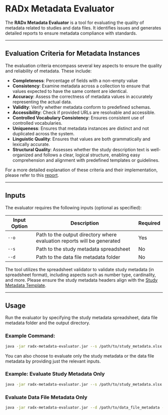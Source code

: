 # RADx Metadata Evaluator

The **RADx Metadata Evaluator** is a tool for evaluating the quality of metadata related to studies and data files. It identifies issues and generates detailed reports to ensure metadata compliance with standards.

---
## Evaluation Criteria for Metadata Instances

The evaluation criteria encompass several key aspects to ensure the quality and reliability of metadata. These include:
- **Completeness**: Percentage of fields with a non-empty value
- **Consistency**: Examine metadata across a collection to ensure that values expected to have the same content are identical.
- **Accuracy**: Assess the correctness of metadata values in accurately representing the actual data.
- **Validity**: Verify whether metadata conform to predefined schemas.
- **Accessibility**: Check if provided URLs are resolvable and accessible.
- **Controlled Vocabulary Consistency**: Ensures consistent use of controlled vocabularies.
- **Uniqueness**: Ensures that metadata instances are distinct and not duplicated across the system.
- **Linguistic Quality**: Ensures that values are both grammatically and lexically accurate.
- **Structural Quality**: Assesses whether the study description text is well-organized and follows a clear, logical structure, enabling easy comprehension and alignment with predefined templates or guidelines.

For a more detailed explanation of these criteria and their implementation, please refer to this [report](https://docs.google.com/document/d/1Z4uRYGnmJKZjeeHkicVIzZEIWuluOxIkUiyMtU0f78o/edit?tab=t.0#heading=h.7lcg48y7eqi9).

---

## Inputs

The evaluator requires the following inputs (optional as specified):

| Input Option  | Description                                                                                  | Required |
|---------------|----------------------------------------------------------------------------------------------|----------|
| `--o`         | Path to the output directory where evaluation reports will be generated                      | Yes      |
| `--s`         | Path to the study metadata spreadsheet                                                       | No       |
| `--d`         | Path to the data file metadata folder                                                        | No       |

The tool utilizes the spreadsheet validator to validate study metadata (in spreadsheet format), including aspects such as number type, cardinality, and more. Please ensure the study metadata headers align with the [Study Metadata Template](https://openview.metadatacenter.org/templates/https:%2F%2Frepo.metadatacenter.org%2Ftemplates%2Faf3f6a0d-9f9f-4db2-898d-0a19d2dd0bb6).

---

## Usage

Run the evaluator by specifying the study metadata spreadsheet, data file metadata folder and the output directory.

### Example Command:
```bash
java -jar radx-metadata-evaluator.jar --s /path/to/study_metadata.xlsx --d /path/to/data_file_metadata --o /path/to/output
```

You can also choose to evaluate only the study metadata or the data file metadata by providing just the relevant inputs.
### Example: Evaluate Study Metadata Only
```bash
java -jar radx-metadata-evaluator.jar --s /path/to/study_metadata.xlsx --o /path/to/output
```
### Evaluate Data File Metadata Only
```bash
java -jar radx-metadata-evaluator.jar --d /path/to/data_file_metadata --o /path/to/output
```
